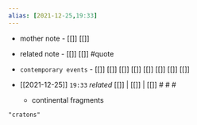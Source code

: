 ```yaml
---
alias: [2021-12-25,19:33]
---
```

- mother note - [[]] [[]]
- related note - [[]] [[]] #quote 
- `contemporary events` - [[]] [[]] [[]] [[]] [[]] [[]] [[]] [[]]

- [[2021-12-25]]  `19:33` _related_ [[]] | [[]] | [[]] # # #
	- continental fragments

```query
"cratons"
```